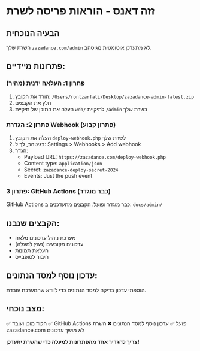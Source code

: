 # זזה דאנס - הוראות פריסה לשרת

## הבעיה הנוכחית
השרת שלך `zazadance.com/admin` לא מתעדכן אוטומטית מגיטהב.

## פתרונות מיידיים:

### פתרון 1: העלאה ידנית (מהיר)
1. הורד את הקובץ: `/Users/rontzarfati/Desktop/zazadance-admin-latest.zip`
2. חלץ את הקבצים
3. העלה את התוכן של תיקיית `web/` לתיקיית `/admin` בשרת שלך

### פתרון 2: הגדרת Webhook (פתרון קבוע)
1. העלה את הקובץ `deploy-webhook.php` לשרת שלך
2. בגיטהב, לך ל: Settings > Webhooks > Add webhook
3. הגדר:
   - Payload URL: `https://zazadance.com/deploy-webhook.php`
   - Content type: `application/json`
   - Secret: `zazadance-deploy-secret-2024`
   - Events: Just the push event

### פתרון 3: GitHub Actions (כבר מוגדר)
GitHub Actions כבר מוגדר ופועל. הקבצים מתעדכנים ב: `docs/admin/`

## הקבצים שנבנו:
- מערכת ניהול עדכונים מלאה
- עדכונים מקובעים (נעוץ למעלה)
- העלאת תמונות
- חיבור לסופבייס

## עדכון נוסף למסד הנתונים:
הוספתי עדכון בדיקה למסד הנתונים כדי לוודא שהמערכת עובדת.

## מצב נוכחי:
✅ הקוד מוכן ועובד
✅ GitHub Actions פועל
✅ עדכון נוסף למסד הנתונים
❌ השרת zazadance.com לא מושך עדכונים

**צריך להגדיר אחד מהפתרונות למעלה כדי שהשרת יתעדכן!**